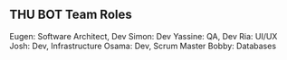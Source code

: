 ## THU BOT Team Roles

Eugen: Software Architect, Dev
Simon: Dev
Yassine: QA, Dev
Ria: UI/UX
Josh: Dev, Infrastructure
Osama: Dev, Scrum Master
Bobby: Databases